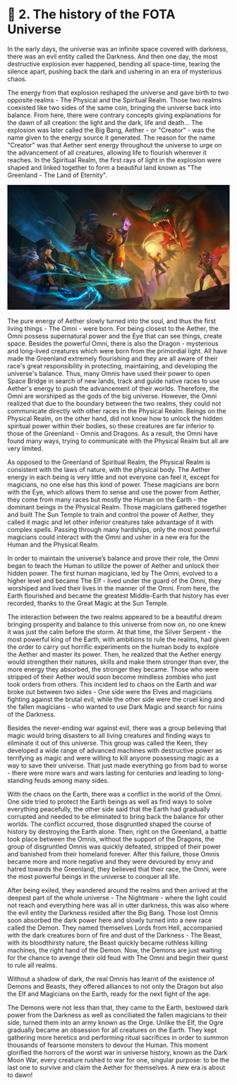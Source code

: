 # 📜 2. The history of the FOTA Universe

In the early days, the universe was an infinite space covered with darkness, there was an evil entity called the Darkness. And then one day, the most destructive explosion ever happened, bending all space-time, tearing the silence apart, pushing back the dark and ushering in an era of mysterious chaos.

The energy from that explosion reshaped the universe and gave birth to two opposite realms - The Physical and the Spiritual Realm. Those two realms coexisted like two sides of the same coin, bringing the universe back into balance. From here, there were contrary concepts giving explanations for the dawn of all creation: the light and the dark, life and death... The explosion was later called the Big Bang, Aether - or "Creator" - was the name given to the energy source it generated. The reason for the name "Creator" was that Aether sent energy throughout the universe to urge on the advancement of all creatures, allowing life to flourish wherever it reaches. In the Spiritual Realm, the first rays of light in the explosion were shaped and linked together to form a beautiful land known as "The Greenland - The Land of Eternity".

![](.gitbook/assets/image.png)

The pure energy of Aether slowly turned into the soul, and thus the first living things - The Omni - were born. For being closest to the Aether, the Omni possess supernatural power and the Eye that can see things, create space. Besides the powerful Omni, there is also the Dragon - mysterious and long-lived creatures which were born from the primordial light. All have made the Greenland extremely flourishing and they are all aware of their race's great responsibility in protecting, maintaining, and developing the universe's balance. Thus, many Omnis have used their power to open Space Bridge in search of new lands, track and guide native races to use Aether's energy to push the advancement of their worlds. Therefore, the Omni are worshiped as the gods of the big universe. However, the Omni realized that due to the boundary between the two realms, they could not communicate directly with other races in the Physical Realm. Beings on the Physical Realm, on the other hand, did not know how to unlock the hidden spiritual power within their bodies, so these creatures are far inferior to those of the Greenland - Omnis and Dragons. As a result, the Omni have found many ways, trying to communicate with the Physical Realm but all are very limited.

As opposed to the Greenland of Spiritual Realm, the Physical Realm is consistent with the laws of nature, with the physical body. The Aether energy in each being is very little and not everyone can feel it, except for magicians, no one else has this kind of power. These magicians are born with the Eye, which allows them to sense and use the power from Aether, they come from many races but mostly the Human on the Earth - the dominant beings in the Physical Realm. Those magicians gathered together and built The Sun Temple to train and control the power of Aether, they called it magic and let other inferior creatures take advantage of it with complex spells. Passing through many hardships, only the most powerful magicians could interact with the Omni and usher in a new era for the Human and the Physical Realm.

In order to maintain the universe’s balance and prove their role, the Omni began to teach the Human to utilize the power of Aether and unlock their hidden power. The first human magicians, led by The Omni, evolved to a higher level and became The Elf - lived under the guard of the Omni, they worshiped and lived their lives in the manner of the Omni. From here, the Earth flourished and became the greatest Middle-Earth that history has ever recorded, thanks to the Great Magic at the Sun Temple.

The interaction between the two realms appeared to be a beautiful dream bringing prosperity and balance to this universe from now on, no one knew it was just the calm before the storm. At that time, the Silver Serpent - the most powerful king of the Earth, with ambitions to rule the realms, had given the order to carry out horrific experiments on the human body to explore the Aether and master its power. Then, he realized that the Aether energy would strengthen their natures, skills and make them stronger than ever, the more energy they absorbed, the stronger they became. Those who were stripped of their Aether would soon become mindless zombies who just took orders from others. This incident led to chaos on the Earth and war broke out between two sides - One side were the Elves and magicians fighting against the brutal evil, while the other side were the cruel king and the fallen magicians - who wanted to use Dark Magic and search for ruins of the Darkness.

Besides the never-ending war against evil, there was a group believing that magic would bring disasters to all living creatures and finding ways to eliminate it out of this universe. This group was called the Keen, they developed a wide range of advanced machines with destructive power as terrifying as magic and were willing to kill anyone possessing magic as a way to save their universe. That just made everything go from bad to worse - there were more wars and wars lasting for centuries and leading to long-standing feuds among many sides.

With the chaos on the Earth, there was a conflict in the world of the Omni. One side tried to protect the Earth beings as well as find ways to solve everything peacefully, the other side said that the Earth had gradually corrupted and needed to be eliminated to bring back the balance for other worlds. The conflict occurred, those disgruntled shaped the course of history by destroying the Earth alone. Then, right on the Greenland, a battle took place between the Omnis, without the support of the Dragons, the group of disgruntled Omnis was quickly defeated, stripped of their power and banished from their homeland forever. After this failure, those Omnis became more and more negative and they were devoured by envy and hatred towards the Greenland, they believed that their race, the Omni, were the most powerful beings in the universe to conquer all life.

After being exiled, they wandered around the realms and then arrived at the deepest part of the whole universe - The Nightmare - where the light could not reach and everything here was all in utter darkness, this was also where the evil entity the Darkness resided after the Big Bang. Those lost Omnis soon absorbed the dark power here and slowly turned into a new race called the Demon. They named themselves Lords from Hell, accompanied with the dark creatures born of fire and dust of the Darkness - The Beast, with its bloodthirsty nature, the Beast quickly became ruthless killing machines, the right hand of the Demon. Now, the Demons are just waiting for the chance to avenge their old feud with The Omni and begin their quest to rule all realms.

Without a shadow of dark, the real Omnis has learnt of the existence of Demons and Beasts, they offered alliances to not only the Dragon but also the Elf and Magicians on the Earth, ready for the next fight of the age.

The Demons were not less than that, they came to the Earth, bestowed dark power from the Darkness as well as conciliated the fallen magicians to their side, turned them into an army known as the Orge. Unlike the Elf, the Ogre gradually became an obsession for all creatures on the Earth. They kept gathering more heretics and performing ritual sacrifices in order to summon thousands of fearsome monsters to devour the Human. This moment glorified the horrors of the worst war in universe history, known as the Dark Moon War, every creature rushed to war for one, singular purpose: to be the last one to survive and claim the Aether for themselves. A new era is about to dawn!
